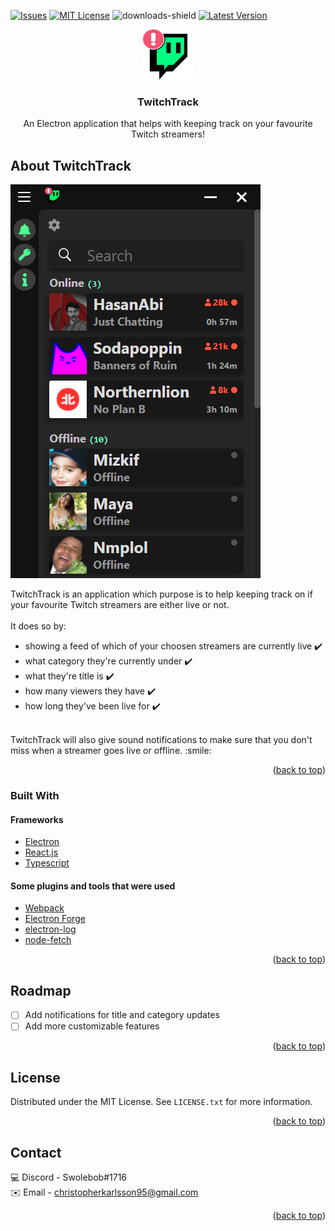 

[![Issues][issues-shield]][issues-url]
[![MIT License][license-shield]][license-url]
![downloads-shield]
[![Latest Version][latest-version-shield]][latest-version-url]

<div align="center">
  <a href="https://github.com/ChristopherK95/twitch-track-electron">
  <img src="images/logo.png" alt="Logo" width="80" height="80">
  </a>
 
  <h3 align="center">TwitchTrack</h3>
 
  <p align="center">
    An Electron application that helps with keeping track on your favourite Twitch streamers!
  </p> 
 </div>

## About TwitchTrack
![Application Name Screen Shot][app-screenshot]

TwitchTrack is an application which purpose is to help keeping track on if your favourite Twitch streamers are either live or not.\
<br/>
It does so by: 
- showing a feed of which of your choosen streamers are currently live :heavy_check_mark:
- what category they're currently under :heavy_check_mark:
- what they're title is :heavy_check_mark:
- how many viewers they have :heavy_check_mark:
- how long they've been live for :heavy_check_mark:
<br/>
TwitchTrack will also give sound notifications to make sure that you don't miss when a streamer goes live or offline.
:smile:

<p align="right">(<a href="#top">back to top</a>)</p>


### Built With

#### Frameworks
- [Electron](https://www.electronjs.org/)
- [React.js](https://reactjs.org/)
- [Typescript](https://www.typescriptlang.org/)

#### Some plugins and tools that were used
- [Webpack](https://webpack.js.org/)
- [Electron Forge](https://www.electronforge.io/)
- [electron-log](https://www.npmjs.com/package/electron-log/)
- [node-fetch](https://www.npmjs.com/package/node-fetch/)

<p align="right">(<a href="#top">back to top</a>)</p>

## Roadmap

- [ ] Add notifications for title and category updates
- [ ] Add more customizable features

<p align="right">(<a href="#top">back to top</a>)</p>

## License

Distributed under the MIT License. See `LICENSE.txt` for more information.

<p align="right">(<a href="#top">back to top</a>)</p>

## Contact

:computer: Discord - Swolebob#1716
<br/>
:envelope: Email - christopherkarlsson95@gmail.com

<p align="right">(<a href="#top">back to top</a>)</p>

[issues-shield]: https://img.shields.io/github/issues/ChristopherK95/twitch-track-electron?color=orange&style=for-the-badge
[issues-url]: https://github.com/ChristopherK95/twitch-track-electron/issues
[license-shield]: https://img.shields.io/github/license/ChristopherK95/twitch-track-electron?color=%2357c1ff&style=for-the-badge
[license-url]: https://github.com/ChristopherK95/twitch-track-electron/blob/master/LICENSE.txt
[downloads-shield]: https://img.shields.io/github/downloads/ChristopherK95/twitch-track-electron/total?color=%230fffb3&style=for-the-badge
[latest-version-shield]: https://img.shields.io/github/v/release/ChristopherK95/twitch-track-electron?style=for-the-badge
[latest-version-url]: https://github.com/ChristopherK95/twitch-track-electron/releases/latest
[app-screenshot]: images/Twitch-Track-Electron1.png

